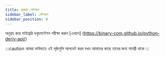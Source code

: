 ```yaml
---
title: প্রজেক্ট সেটআপ
sidebar_label: সেটআপ
sidebar_position: 0
---
```


অনুগ্রহ করে লাইব্রেরি ডকুমেন্টেশন পরীক্ষা করুন [এখানে] (https://binary-com.github.io/python-deriv-api/)

:::caution
আমরা ভবিষ্যতে এই পৃষ্ঠাগুলি আপডেট করব যখন আমাদের কাছে তাদের জন্য সামগ্রী থাকে
:::
